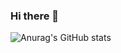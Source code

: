 ### Hi there 👋
![Anurag's GitHub stats](https://github-readme-stats.vercel.app/api?username=zacharylimjx&count_private=true&show_icons=true&theme=dark)

<!--
**zacharylimjx/zacharylimjx** is a ✨ _special_ ✨ repository because its `README.md` (this file) appears on your GitHub profile.

Here are some ideas to get you started:

- 🔭 I’m currently working on ...
- 🌱 I’m currently learning ...
- 👯 I’m looking to collaborate on ...
- 🤔 I’m looking for help with ...
- 💬 Ask me about ...
- 📫 How to reach me: ...
- 😄 Pronouns: ...
- ⚡ Fun fact: ...
-->
